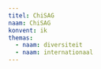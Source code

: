 ```yaml
---
titel: ChiSAG
naam: ChiSAG
konvent: ik
themas:
  - naam: diversiteit
  - naam: internationaal
---
```


